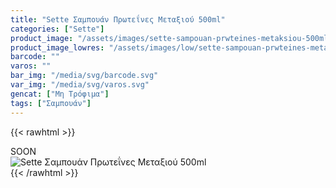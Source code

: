```yaml
---
title: "Sette Σαμπουάν Πρωτεΐνες Μεταξιού 500ml"
categories: ["Sette"]
product_image: "/assets/images/sette-sampouan-prwteines-metaksiou-500ml.jpg"
product_image_lowres: "/assets/images/low/sette-sampouan-prwteines-metaksiou-500ml.jpg"
barcode: ""
varos: ""
bar_img: "/media/svg/barcode.svg"
var_img: "/media/svg/varos.svg"
gencat: ["Μη Τρόφιμα"]
tags: ["Σαμπουάν"]
---
```

{{< rawhtml >}}

<div class="sload433"><div class="product">SOON<br><div class="pimg"><img alt="Sette Σαμπουάν Πρωτεΐνες Μεταξιού 500ml" title="Sette Σαμπουάν Πρωτεΐνες Μεταξιού 500ml" src="/assets/images/sette-sampouan-prwteines-metaksiou-500ml.jpg"></div></div></div>
{{< /rawhtml >}}


